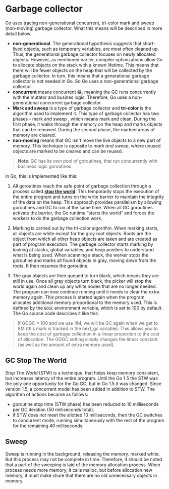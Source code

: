 # Garbage collector
Go uses [tracing](https://en.wikipedia.org/wiki/Tracing_garbage_collection) non-generational concurrent, tri-color mark and sweep (non-moving) garbage collector. What this means will be described in more detail below.
- **non-generational**. The generational hypothesis suggests that short-lived objects, such as temporary variables, are most often cleaned up. Thus, the generational garbage collector focuses on newly allocated objects. However, as mentioned earlier, compiler optimizations allow Go to allocate objects on the stack with a known lifetime. This means that there will be fewer objects on the heap that will be collected by the garbage collector. In turn, this means that a generational garbage collector is not needed in Go. So Go uses a non-generational garbage collector.
- **concurrent** means concurrent 😁, meaning the GC runs concurrently with the mutator and busines logic. Therefore, Go uses a non-generational concurrent garbage collector.
- **Mark and sweep** is a type of garbage collector and **tri-color** is the algorithm used to implement it. This type of garbage collector has two phases - mark and sweep , which means mark and clean. During the first phase, it walks through the memory on the heap and marks objects that can be removed. During the second phase, the marked areas of memory are cleared.
- **non-moving** means that GC isn't move the live objects to a new part of memory. This technique is opposite to *mark and sweep*, where unused objects are marked to be cleared and can be reused. 

> **Note**: GC has its own pool of goroutines, that run concurrently with business logic goroutines

In Go, this is implemented like this:
1. All goroutines reach the safe point of garbage collection through a process called **[stop the world](#gc-stop-the-world)**. This temporarily stops the execution of the entire program and turns on the write barrier to maintain the integrity of the data on the heap. This approach provides parallelism by allowing goroutines and GC to run at the same time. When all GC goroutines activate the barrier, the Go runtime “starts the world” and forces the workers to do the garbage collection work.

2. Marking is carried out by the tri-color algorithm. When marking starts, all objects are white except for the gray root objects. Roots are the object from which all other heap objects are taken and are created as part of program execution. The garbage collector starts marking by looking at stacks, global variables, and heap pointers to understand what is being used. When scanning a stack, the worker stops the goroutine and marks all found objects in gray, moving down from the roots. It then resumes the goroutine.

3. The gray objects are then queued to turn black, which means they are still in use. Once all gray objects turn black, the picker will stop the world again and clean up any white nodes that are no longer needed. The program can now continue running until it needs to clear the extra memory again.
This process is started again when the program allocates additional memory proportional to the memory used. This is defined by the `GOGC` environment variable, which is set to 100 by default. The Go source code describes it like this:

> If GOGC = 100 and we use 4M, we will be GC again when we get to 8M (this mark is tracked in the next_gc variable). This allows you to keep the cost of garbage collection in a linear proportion to the cost of allocation. The GOGC setting simply changes the linear constant (as well as the amount of extra memory used).

## GC Stop The World

*Stop The World* (STW) is a technique, that helps keep memory consistent, but increases latency of the entire program. Until the Go 1.5 the STW was the only one opportunity for the Go GC, but in Go 1.5 it was changed. Since version 1.5, a concurrent model has been added in addition to STW. The algorithm of actions became as follows: 
- goroutine stop time (STW phase) has been reduced to 10 milliseconds per GC iteration (50 milliseconds total).
- if STW does not meet the allotted 10 milliseconds, then the GC switches to concurrent mode,
running simultaneously with the rest of the program for the remaining 40 milliseconds.

## Sweep

Sweep is running in the background, releasing the memory. marked white. But this process may not be complete in time. Therefore, it should be noted that a part of the sweeping is laid of the memory allocation process. When process needs more memory, it calls malloc, but before allocation new memory, it must make shure that there are no old unnecessary objects in memory. 
